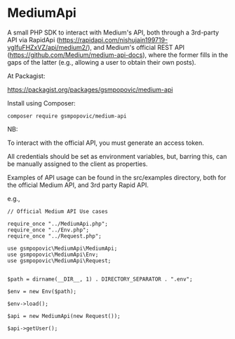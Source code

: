 # MediumApi
A small PHP SDK to interact with Medium's API, both through 
a 3rd-party API via RapidApi (https://rapidapi.com/nishujain199719-vgIfuFHZxVZ/api/medium2/),
and Medium's official REST API (https://github.com/Medium/medium-api-docs),
where the former fills in the gaps of the latter (e.g., allowing a user to obtain their own posts).  

At Packagist:

https://packagist.org/packages/gsmpopovic/medium-api

Install using Composer:

```
composer require gsmpopovic/medium-api

```

NB: 

To interact with the official API, you must generate an access token.

All credentials should be set as environment variables, but, barring this, 
can be manually assigned to the client as properties. 

Examples of API usage can be found in the src/examples directory, 
both for the official Medium API, and 3rd party Rapid API. 

e.g., 

```
// Official Medium API Use cases 

require_once "../MediumApi.php";
require_once "../Env.php";
require_once "../Request.php";

use gsmpopovic\MediumApi\MediumApi;
use gsmpopovic\MediumApi\Env;
use gsmpopovic\MediumApi\Request;


$path = dirname(__DIR__, 1) . DIRECTORY_SEPARATOR . ".env";

$env = new Env($path);

$env->load();

$api = new MediumApi(new Request());

$api->getUser();

```